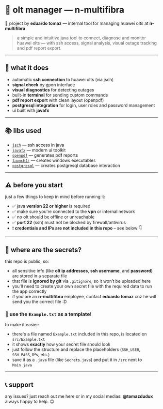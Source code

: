 # 🧠 olt manager — n-multifibra

🔧 project by **eduardo tomaz** — internal tool for managing huawei olts at **n-multifibra**

> a simple and intuitive java tool to connect, diagnose and monitor huawei olts — with ssh access, signal analysis, visual outage tracking and pdf report export.

---

## 🚀 what it does

- automatic **ssh connection** to huawei olts (via jsch)  
- **signal check** by gpon interface  
- **visual diagnostics** for detecting outages  
- built-in **terminal** for sending custom commands  
- **pdf report export** with clean layout (openpdf)  
- **postgresql integration** for login, user roles and password management  
- ui built with **javafx**  

---

## 📚 libs used

- [`jsch`](http://www.jcraft.com/jsch/) — ssh access in java  
- [`javafx`](https://openjfx.io/) — modern ui toolkit  
- [`openpdf`](https://github.com/LibrePDF/OpenPDF) — generates pdf reports  
- [`launch4j`](http://launch4j.sourceforge.net/) — creates windows executables
- [`postgresql`](https://jdbc.postgresql.org/) — creates postgresql database interaction  

---

## ⚠️ before you start

just a few things to keep in mind before running it:

- ✅ java **version 22 or higher** is required  
- ✅ make sure you're connected to the **vpn** or internal network  
- ✅ no olt should be offline or unreachable  
- ✅ **port 22** (ssh) must not be blocked by firewall/antivirus  
- ❗ **credentials and IPs are not included in this repo** – see below 👇

---

## 🔐 where are the secrets?

this repo is public, so:

- all sensitive info (like **olt ip addresses**, **ssh username**, and **password**)  
  are stored in a separate file  
- that file is **ignored by git** via `.gitignore`, so it won’t be uploaded here  
- you'll need to create your own secret file with the required data to run the app correctly
- if you are an **n-multifibra** employee, contact **eduardo tomaz** cuz he will send you the correct file :D

### 📄 use the `Example.txt` as a template!

to make it easier:

- there's a file named `Example.txt` included in this repo, is located on `src/Example.txt`
- it shows **exactly** how your secret file should look  
- just follow the structure and replace the placeholders (`SSH_USER`, `SSH_PASS`, IPs, etc.)
- save it as a `.java` file (like `Secrets.java`) and put it in `/src` next to `Main.java`

---

## 📞 support

any issues? just reach out me here or in my social medias: **@tomazdudux** <br>
always happy to help. 😊
